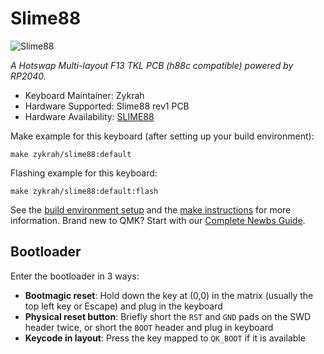 # Slime88

![Slime88](https://i.imgur.com/DYNJZFHh.png)

*A Hotswap Multi-layout F13 TKL PCB (h88c compatible) powered by RP2040.*

* Keyboard Maintainer: Zykrah
* Hardware Supported: Slime88 rev1 PCB
* Hardware Availability: [SLIME88](https://github.com/zykrah/slime88)

Make example for this keyboard (after setting up your build environment):

    make zykrah/slime88:default

Flashing example for this keyboard:

    make zykrah/slime88:default:flash

See the [build environment setup](https://docs.qmk.fm/#/getting_started_build_tools) and the [make instructions](https://docs.qmk.fm/#/getting_started_make_guide) for more information. Brand new to QMK? Start with our [Complete Newbs Guide](https://docs.qmk.fm/#/newbs).

## Bootloader

Enter the bootloader in 3 ways:

* **Bootmagic reset**: Hold down the key at (0,0) in the matrix (usually the top left key or Escape) and plug in the keyboard
* **Physical reset button**: Briefly short the `RST` and `GND` pads on the SWD header twice, or short the `BOOT` header and plug in keyboard
* **Keycode in layout**: Press the key mapped to `QK_BOOT` if it is available
